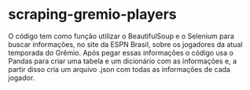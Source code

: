 # scraping-gremio-players

O código tem como função utilizar o BeautifulSoup e o Selenium para buscar informações, no site da ESPN Brasil, sobre os jogadores da atual temporada do Grêmio.
Após pegar essas informações o código usa o Pandas para criar uma tabela e um dicionário com as informações e, a partir disso cria um arquivo .json com todas as informações de cada jogador.
